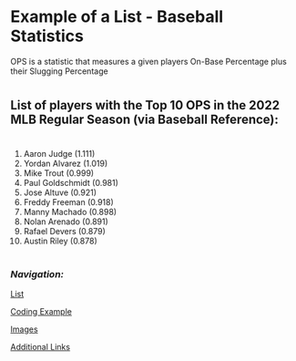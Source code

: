 # **Example of a List - Baseball Statistics**

OPS is a statistic that measures a given players On-Base Percentage plus their Slugging Percentage 
#
## List of players with the Top 10 OPS in the 2022 MLB Regular Season (via Baseball Reference): 
#
#
1. Aaron Judge (1.111)
2. Yordan Alvarez (1.019)
3. Mike Trout (0.999)
4. Paul Goldschmidt (0.981)
5. Jose Altuve (0.921)
6. Freddy Freeman (0.918)
7. Manny Machado (0.898)
8. Nolan Arenado (0.891)
9. Rafael Devers (0.879)
10. Austin Riley (0.878)
#
### *Navigation:*
[List](List.md)

[Coding Example](CodeExample.md)

[Images](Images.md)

[Additional Links](OtherWebsites.md)